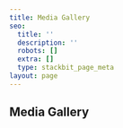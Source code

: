 ```yaml
---
title: Media Gallery
seo:
  title: ''
  description: ''
  robots: []
  extra: []
  type: stackbit_page_meta
layout: page
---
```

## Media Gallery
